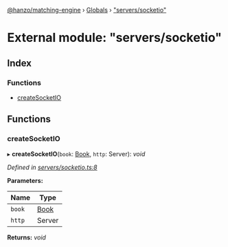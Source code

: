 [@hanzo/matching-engine](../README.md) › [Globals](../globals.md) › ["servers/socketio"](_servers_socketio_.md)

# External module: "servers/socketio"

## Index

### Functions

* [createSocketIO](_servers_socketio_.md#createsocketio)

## Functions

###  createSocketIO

▸ **createSocketIO**(`book`: [Book](../classes/_book_.book.md), `http`: Server): *void*

*Defined in [servers/socketio.ts:8](https://github.com/hanzoai/matching-engine/blob/ece9147/src/servers/socketio.ts#L8)*

**Parameters:**

Name | Type |
------ | ------ |
`book` | [Book](../classes/_book_.book.md) |
`http` | Server |

**Returns:** *void*
